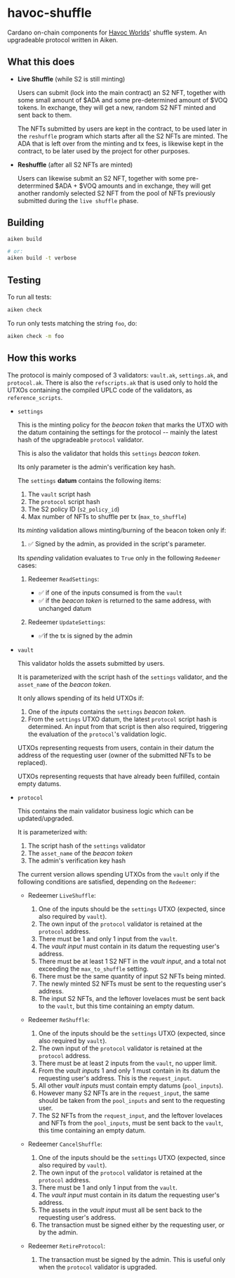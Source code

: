 # havoc-shuffle

Cardano on-chain components for [Havoc Worlds](https://havocworlds.io)' shuffle system. An upgradeable
protocol written in Aiken.

## What this does

- **Live Shuffle** (while S2 is still minting)

    Users can submit (lock into the main contract) an S2 NFT, together with some small amount 
    of $ADA and some pre-determined amount of $VOQ tokens. In exchange, they will get a new, 
    random S2 NFT minted and sent back to them.

    The NFTs submitted by users are kept in the contract, to be used later in the `reshuffle`
    program which starts after all the S2 NFTs are minted. The ADA that is left over from the 
    minting and tx fees, is likewise kept in the contract, to be later used by the project for
    other purposes.

- **Reshuffle** (after all S2 NFTs are minted)

    Users can likewise submit an S2 NFT, together with some pre-deterrmined $ADA + $VOQ amounts
    and in exchange, they will get another randomly selected S2 NFT from the pool of NFTs previously
    submitted during the `live shuffle` phase.
    

## Building

```sh
aiken build

# or:
aiken build -t verbose
```

## Testing

To run all tests:

```sh
aiken check
```

To run only tests matching the string `foo`, do:

```sh
aiken check -m foo
```

## How this works

The protocol is mainly composed of 3 validators: `vault.ak`, `settings.ak`, and `protocol.ak`. There is also the `refscripts.ak` that is used only to hold the UTXOs containing the compiled UPLC code of the validators, as `reference_scripts`.

- `settings`

    This is the minting policy for the _beacon token_ that marks the UTXO with the datum containing the settings for the protocol -- mainly the latest hash of the upgradeable `protocol` validator.

    This is also the validator that holds this `settings` _beacon token_.

    Its only parameter is the admin's verification key hash.
    
    The `settings` **datum** contains the following items:

    1. The `vault` script hash
    1. The `protocol` script hash
    1. The S2 policy ID (`s2_policy_id`)
    1. Max number of NFTs to shuffle per tx (`max_to_shuffle`)

    Its _minting_ validation allows minting/burning of the beacon token only if:
    
    1. ✅ Signed by the admin, as provided in the script's parameter.

    Its _spending_ validation evaluates to `True` only in the following `Redeemer` cases:
    
    1. Redeemer `ReadSettings`:
        - ✅ if one of the inputs consumed is from the `vault`
        - ✅ if the _beacon token_ is returned to the same address, with unchanged datum

    1. Redeemer `UpdateSettings`:
        - ✅if the tx is signed by the admin

- `vault`

    This validator holds the assets submitted by users.
    
    It is parameterized with the script hash of the `settings` validator, and the `asset_name` of the _beacon token_.

    It only allows spending of its held UTXOs if:
    
    1. One of the _inputs_ contains the `settings` _beacon token_.
    1. From the `settings` UTXO datum, the latest `protocol` script hash is determined. An input from that script is then also required, triggering the evaluation of the `protocol`'s validation logic.

    UTXOs representing requests from users, contain in their datum the address of the requesting user (owner of the submitted NFTs to be replaced).

    UTXOs representing requests that have already been fulfilled, contain empty datums.

- `protocol`

    This contains the main validator business logic which can be updated/upgraded.

    It is parameterized with:

    1. The script hash of the `settings` validator
    1. The `asset_name` of the _beacon token_
    1. The admin's verification key hash

    The current version allows spending UTXOs from the `vault` only if the following conditions are satisfied, depending on the `Redeemer`:

    - Redeemer `LiveShuffle`:

        1. One of the inputs should be the `settings` UTXO (expected, since also required by `vault`).
        1. The own input of the `protocol` validator is retained at the `protocol` address.
        1. There must be 1 and only 1 input from the `vault`.
        1. The _vault input_ must contain in its datum the requesting user's address.
        1. There must be at least 1 S2 NFT in the _vault input_, and a total not exceeding the `max_to_shuffle` setting.
        1. There must be the same quantity of input S2 NFTs being minted.
        1. The newly minted S2 NFTs must be sent to the requesting user's address.
        1. The input S2 NFTs, and the leftover lovelaces must be sent back to the `vault`, but this time containing an empty datum.

    - Redeemer `ReShuffle`:

        1. One of the inputs should be the `settings` UTXO (expected, since also required by `vault`).
        1. The own input of the `protocol` validator is retained at the `protocol` address.
        1. There must be at least 2 inputs from the `vault`, no upper limit.
        1. From the _vault inputs_ 1 and only 1 must contain in its datum the requesting user's address. This is the `request_input`.
        1. All other _vault inputs_ must contain empty datums (`pool_inputs`).
        1. However many S2 NFTs are in the `request_input`, the same should be taken from the `pool_inputs` and sent to the requesting user.
        1. The S2 NFTs from the `request_input`, and the leftover lovelaces and NFTs from the `pool_inputs`, must be sent back to the `vault`, this time containing an empty datum.

    - Redeemer `CancelShuffle`:

        1. One of the inputs should be the `settings` UTXO (expected, since also required by `vault`).
        1. The own input of the `protocol` validator is retained at the `protocol` address.
        1. There must be 1 and only 1 input from the `vault`.
        1. The _vault input_ must contain in its datum the requesting user's address.
        1. The assets in the _vault input_ must all be sent back to the requesting user's address.
        1. The transaction must be signed either by the requesting user, or by the admin.

    - Redeemer `RetireProtocol`:

        1. The transaction must be signed by the admin. This is useful only when the `protocol` validator is upgraded.